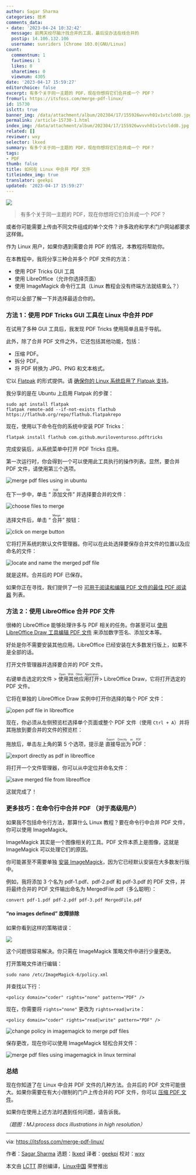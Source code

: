 ```yaml
---
author: Sagar Sharma
categories: 技术
comments_data:
- date: '2023-04-24 10:32:42'
  message: 前两天绞尽脑汁找合并的工具，最后没办法在线合并的
  postip: 14.106.132.106
  username: sunriders [Chrome 103.0|GNU/Linux]
count:
  commentnum: 1
  favtimes: 1
  likes: 0
  sharetimes: 0
  viewnum: 4305
date: '2023-04-17 15:59:27'
editorchoice: false
excerpt: 有多个关于同一主题的 PDF，现在你想将它们合并成一个 PDF？
fromurl: https://itsfoss.com/merge-pdf-linux/
id: 15730
islctt: true
banner_img: /data/attachment/album/202304/17/155926wvvvh01v1vtcldd0.jpg
permalink: /article-15730-1.html
index_img: /data/attachment/album/202304/17/155926wvvvh01v1vtcldd0.jpg.thumb.jpg
related: []
reviewer: wxy
selector: lkxed
summary: 有多个关于同一主题的 PDF，现在你想将它们合并成一个 PDF？
tags:
- PDF
thumb: false
title: 如何在 Linux 中合并 PDF 文件
titleindex_img: true
translator: geekpi
updated: '2023-04-17 15:59:27'
---
```


![](/data/attachment/album/202304/17/155926wvvvh01v1vtcldd0.jpg)



> 
> 有多个关于同一主题的 PDF，现在你想将它们合并成一个 PDF？
> 
> 
> 


或者你可能需要上传由不同文件组成的单个文件？许多政府和学术门户网站都要求这样做。


作为 Linux 用户，如果你遇到需要合并 PDF 的情况，本教程将帮助你。


在本教程中，我将分享三种合并多个 PDF 文件的方法：


* 使用 PDF Tricks GUI 工具
* 使用 LibreOffice（允许你选择页面）
* 使用 ImageMagick 命令行工具（Linux 教程会没有终端方法就结束么？）


你可以全部了解一下并选择最适合你的。


### 方法 1：使用 PDF Tricks GUI 工具在 Linux 中合并 PDF


在试用了多种 GUI 工具后，我发现 PDF Tricks 使用简单且易于导航。


此外，除了合并 PDF 文件之外，它还包括其他功能，包括：


* 压缩 PDF。
* 拆分 PDF。
* 将 PDF 转换为 JPG、PNG 和文本格式。


它以 [Flatpak](https://itsfoss.com/what-is-flatpak/) 的形式提供。请 [确保你的 Linux 系统启用了 Flatpak 支持](https://itsfoss.com/flatpak-guide/)。


我分享的是在 Ubuntu 上启用 Flatpak 的步骤：



```
sudo apt install flatpak
flatpak remote-add --if-not-exists flathub https://flathub.org/repo/flathub.flatpakrepo

```

现在，使用以下命令在你的系统中安装 PDF Tricks：



```
flatpak install flathub com.github.muriloventuroso.pdftricks

```

完成安装后，从系统菜单中打开 PDF Tricks 应用。


第一次运行时，你会得到一个可以使用此工具执行的操作列表。显然，要合并 PDF 文件，请使用第三个选项。


![merge pdf files using in ubuntu](/data/attachment/album/202304/17/155929bn9yzrvlgcvvgtcr.png)


在下一步中，单击 “<ruby> 添加文件 <rt>  Add file </rt></ruby>” 并选择要合并的文件：


![choose files to merge](/data/attachment/album/202304/17/155929f5vm7o7ka86q7pst.png)


选择文件后，单击 “<ruby> 合并 <rt>  Merge </rt></ruby>” 按钮：


![click on merge button](/data/attachment/album/202304/17/155929or2sjsjrjssuays2.png)


它将打开系统的默认文件管理器。你可以在此处选择要保存合并文件的位置以及应命名的文件：


![locate and name the merged pdf file](/data/attachment/album/202304/17/155930m9pdhwby87da6eg6.png)


就是这样。合并后的 PDF 已保存。


如果你正在寻找，我们提供了一份 [可用于阅读和编辑 PDF 文件的最佳 PDF 阅读器](https://itsfoss.com/pdf-editors-linux/) 列表。


### 方法 2：使用 LibreOffice 合并 PDF 文件


很棒的 LibreOffice 能够处理许多与 PDF 相关的任务。你甚至可以 [使用 LibreOffice Draw 工具编辑 PDF 文件](https://itsfoss.com/edit-pdf-files-ubuntu-linux/) 来添加数字签名、添加文本等。


好处是你不需要安装其他应用。LibreOffice 已经安装在大多数发行版上，如果不是全部的话。


打开文件管理器并选择要合并的 PDF 文件。


右键单击选定的文件 > <ruby> 使用其他应用打开 <rt>  Open With Other Application </rt></ruby> > LibreOffice Draw，它将打开选定的 PDF 文件。


它将在单独的 LibreOffice Draw 实例中打开你选择的每个 PDF 文件：


![open pdf file in libreoffice](/data/attachment/album/202304/17/155930xqbyad5bd57yajab.png)


现在，你必须从左侧预览栏选择单个页面或整个 PDF 文件（使用 `Ctrl + A`）并将其拖放到要合并的文件的预览栏：


拖放后，单击左上角的第 5 个选项，提示是 <ruby> 直接导出为 PDF <rt>  Export Directly as PDF </rt></ruby>：


![export directly as pdf in libreoffice](/data/attachment/album/202304/17/155930a6o6vwlwwslzw99g.png)


将打开一个文件管理器，你可以从中定位并命名文件：


![save merged file from libreoffice](/data/attachment/album/202304/17/155931gzn38ol378hpojil.png)


这就完成了！


### 更多技巧：在命令行中合并 PDF （对于高级用户）


如果我不包括命令行方法，那算什么 Linux 教程？要在命令行中合并 PDF 文件，你可以使用 ImageMagick。


ImageMagick 其实是一个图像相关的工具。PDF 文件本质上是图像，这就是 ImageMagick 可以处理它们的原因。


你可能甚至不需要单独 [安装 ImageMagick](https://itsfoss.com/install-imagemagick-ubuntu/)，因为它已经默认安装在大多数发行版中。


例如，我将添加 3 个名为 pdf-1.pdf、pdf-2.pdf 和 pdf-3.pdf 的 PDF 文件，并将最终合并的 PDF 文件输出命名为 MergedFile.pdf（多么聪明）：



```
convert pdf-1.pdf pdf-2.pdf pdf-3.pdf MergedFile.pdf

```

#### “no images defined” 故障排除


如果你看到这样的策略错误：


![](/data/attachment/album/202304/17/155931vgi4olatxppbwlgg.png)


这个问题很容易解决。你只需在 ImageMagick 策略文件中进行少量更改。


打开策略文件进行编辑：



```
sudo nano /etc/ImageMagick-6/policy.xml

```

并查找以下行：



```
<policy domain="coder" rights="none" pattern="PDF" />

```

现在，你需要将 `rights="none"` 更改为 `rights=read|write`：



```
<policy domain="coder" rights="read|write" pattern="PDF" />

```

![change policy in imagemagick to merge pdf files](/data/attachment/album/202304/17/155931scr1lg2qdq17cdhx.png)


保存更改，现在你可以使用 ImageMagick 轻松合并文件：


![merge pdf files using imagemagick in linux terminal](/data/attachment/album/202304/17/155932bynw533sxoz3kbx5.png)


### 总结


现在你知道了在 Linux 中合并 PDF 文件的几种方法。合并后的 PDF 文件可能很大。如果你需要在有大小限制的门户上传合并的 PDF 文件，你可以 [压缩 PDF 文件](https://itsfoss.com/compress-pdf-linux/)。


如果你在使用上述方法时遇到任何问题，请告诉我。


*（题图：MJ:process docs illustrations in high resolution）*




---


via: <https://itsfoss.com/merge-pdf-linux/>


作者：[Sagar Sharma](https://itsfoss.com/author/sagar/) 选题：[lkxed](https://github.com/lkxed) 译者：[geekpi](https://github.com/geekpi) 校对：[wxy](https://github.com/wxy)


本文由 [LCTT](https://github.com/LCTT/TranslateProject) 原创编译，[Linux中国](https://linux.cn/) 荣誉推出